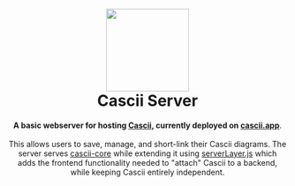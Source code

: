 <h1 align="center">
<br>
<img src="https://i.postimg.cc/FzK68HLQ/cascii-logo.png" width="150">
<br>
Cascii Server
</h1>
<p align="center">
<b>A basic webserver for hosting <a href="https://github.com/casparwylie/cascii-core">Cascii</a>, currently deployed on <a href="https://cascii.app">cascii.app</a></b>.
<br><br>
This allows users to save, manage, and short-link their Cascii diagrams.
The server serves <a href="https://github.com/casparwylie/cascii-core">cascii-core</a> while extending it using
  <a href="https://github.com/casparwylie/cascii-server/blob/main/src/frontend/serverLayer.js">serverLayer.js</a> which adds
the frontend functionality needed to "attach" Cascii to a backend, while keeping Cascii entirely independent. 
<br><br>
</p>
